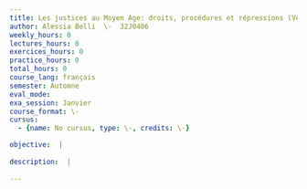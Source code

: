 ```yaml
---
title: Les justices au Moyen Age: droits, procédures et répressions (Ve-XVe siècle)
author: Alessia Belli  \-  32J0486
weekly_hours: 0
lectures_hours: 0
exercices_hours: 0
practice_hours: 0
total_hours: 0
course_lang: français
semester: Automne
eval_mode: 
exa_session: Janvier
course_format: \-
cursus:
  - {name: No cursus, type: \-, credits: \-}

objective:  |
            
description:  |
              
---
```

